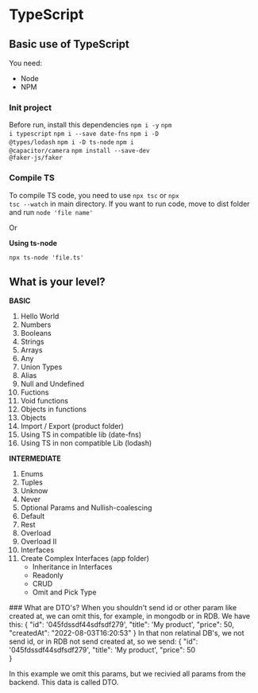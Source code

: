# TypeScript
## Basic use of TypeScript
You need:

* Node
* NPM

### Init project
Before run, install this dependencies
        <code>npm i -y</code>
        <code>npm i typescript</code>
        <code>npm i --save date-fns</code>
        <code>npm i -D  @types/lodash</code>
        <code>npm i -D  ts-node</code>
        <code>npm i @capacitor/camera</code>
        <code>npm install --save-dev @faker-js/faker</code>

### Compile TS
To compile TS code, you need to use <code>npx tsc</code> or <code>npx tsc --watch</code> in main directory.
If you want to run code, move to dist folder and run <code>node 'file name'</code>

Or

**Using ts-node**

<code>npx ts-node 'file.ts'</code>


## What is your level?
**BASIC**
1. Hello World
2. Numbers
3. Booleans
4. Strings
5. Arrays
6. Any
7. Union Types
8. Alias
9. Null and Undefined
10. Fuctions
11. Void functions
12. Objects in functions
13. Objects
14. Import / Export (product folder)
15. Using TS in compatible lib (date-fns)
16. Using TS in non compatible Lib (lodash)

**INTERMEDIATE**
1. Enums
2. Tuples
3. Unknow
4. Never
5. Optional Params and Nullish-coalescing
6. Default
7. Rest
8. Overload
9. Overload II
10. Interfaces
11. Create Complex Interfaces (app folder)
    * Inheritance in Interfaces
    * Readonly
    * CRUD
    * Omit and Pick Type





### What are DTO's?
When you shouldn't send id or other param like created at, we can omit this, for example, in mongodb or in RDB.
We have this:
{
  "id": '045fdssdf44sdfsdf279',
  "title": 'My product',
  "price": 50,
  "createdAt": "2022-08-03T16:20:53"
}
In that non relatinal DB's, we not send id, or in RDB not send created at, so we send:
{
  "id": '045fdssdf44sdfsdf279',
  "title": 'My product',
  "price": 50  
}

In this example we omit this params, but we recivied all params from the backend.
This data is called DTO.
